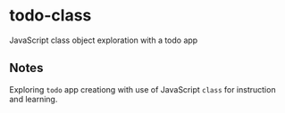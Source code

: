 # todo-class
JavaScript class object exploration with a todo app

## Notes
Exploring `todo` app creationg with use of JavaScript `class` for instruction and learning.
